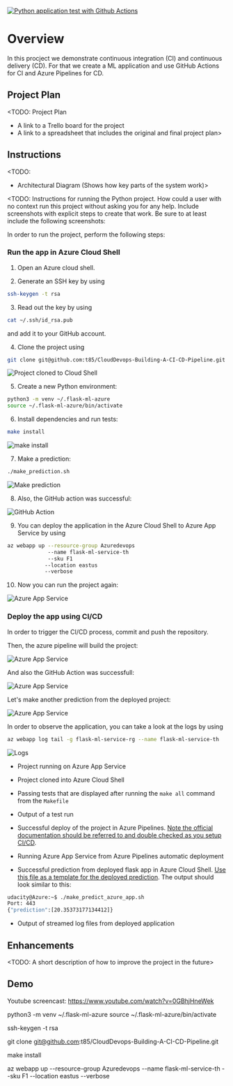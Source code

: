 [![Python application test with Github Actions](https://github.com/thom/azure-ci-cd-pipeline/actions/workflows/pythonapp.yml/badge.svg)](https://github.com/thom/azure-ci-cd-pipeline/actions/workflows/pythonapp.yml)


# Overview

In this procject we demonstrate continuous integration (CI) and continuous delivery (CD). For that we create a ML application and use GitHub Actions for CI and Azure Pipelines for CD.

## Project Plan
<TODO: Project Plan

* A link to a Trello board for the project
* A link to a spreadsheet that includes the original and final project plan>

## Instructions

<TODO:  
* Architectural Diagram (Shows how key parts of the system work)>

<TODO:  Instructions for running the Python project.  How could a user with no context run this project without asking you for any help.  Include screenshots with explicit steps to create that work. Be sure to at least include the following screenshots:

In order to run the project, perform the following steps:

### Run the app in Azure Cloud Shell
1. Open an Azure cloud shell.

2. Generate an SSH key by using
```bash
ssh-keygen -t rsa
```

3. Read out the key by using
```bash
cat ~/.ssh/id_rsa.pub
```
and add it to your GitHub account.

4. Clone the project using
```bash
git clone git@github.com:t85/CloudDevops-Building-A-CI-CD-Pipeline.git
```
![Project cloned to Cloud Shell](Screenshots/01-Screenshot-Project-Cloned-Into-Cloud-Shell.png)

5. Create a new Python environment:
```bash
python3 -m venv ~/.flask-ml-azure
source ~/.flask-ml-azure/bin/activate
```

6. Install dependencies and run tests:
```bash
make install
```
![make install](Screenshots/02-Screenshot-Make-All.png)

7. Make a prediction:
```bash
./make_prediction.sh
```
![Make prediction](Screenshots/04b-Screenshot-Make-Prediction.png)


8. Also, the GitHub action was successful:

![GitHub Action](Screenshots/03-Screenshot-GitHub-Actions.png)

9. You can deploy the application in the Azure Cloud Shell to Azure App Service by using
```bash
az webapp up --resource-group Azuredevops 
             --name flask-ml-service-th 
             --sku F1
            --location eastus 
            --verbose
```

10. Now you can run the project again:

![Azure App Service](Screenshots/05-Screenshot-Azure-App-Service.png)


### Deploy the app using CI/CD

In order to trigger the CI/CD process, commit and push the repository.

Then, the azure pipeline will build the project:

![Azure App Service](Screenshots/05-Screenshot-Azure-Pipeline.png)

And also the GitHub Action was successfull:

![Azure App Service](Screenshots/06-Screenshot-GitHub-Action.png)

Let's make another prediction from the deployed project:

![Azure App Service](Screenshots/07-Prediction-Azure.png)

In order to observe the application, you can take a look at the logs by using

```bash
az webapp log tail -g flask-ml-service-rg --name flask-ml-service-th
```

![Logs](Screenshots/08-Logs.png)




* Project running on Azure App Service

* Project cloned into Azure Cloud Shell

* Passing tests that are displayed after running the `make all` command from the `Makefile`

* Output of a test run

* Successful deploy of the project in Azure Pipelines.  [Note the official documentation should be referred to and double checked as you setup CI/CD](https://docs.microsoft.com/en-us/azure/devops/pipelines/ecosystems/python-webapp?view=azure-devops).

* Running Azure App Service from Azure Pipelines automatic deployment

* Successful prediction from deployed flask app in Azure Cloud Shell.  [Use this file as a template for the deployed prediction](https://github.com/udacity/nd082-Azure-Cloud-DevOps-Starter-Code/blob/master/C2-AgileDevelopmentwithAzure/project/starter_files/flask-sklearn/make_predict_azure_app.sh).
The output should look similar to this:

```bash
udacity@Azure:~$ ./make_predict_azure_app.sh
Port: 443
{"prediction":[20.35373177134412]}
```

* Output of streamed log files from deployed application

> 

## Enhancements

<TODO: A short description of how to improve the project in the future>

## Demo 

Youtube screencast:
https://www.youtube.com/watch?v=0GBhjHneWek



python3 -m venv ~/.flask-ml-azure
source ~/.flask-ml-azure/bin/activate

ssh-keygen -t rsa

git clone git@github.com:t85/CloudDevops-Building-A-CI-CD-Pipeline.git

make install

az webapp up --resource-group Azuredevops --name flask-ml-service-th --sku F1 --location eastus --verbose

